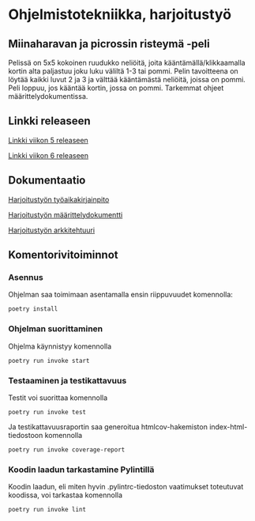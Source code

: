 # Ohjelmistotekniikka, harjoitustyö
## Miinaharavan ja picrossin risteymä -peli

Pelissä on 5x5 kokoinen ruudukko neliöitä, joita kääntämällä/klikkaamalla kortin alta 
paljastuu joku luku väliltä 1-3 tai pommi. Pelin tavoitteena on löytää kaikki luvut 2 ja 3
ja välttää kääntämästä neliöitä, joissa on pommi. Peli loppuu, jos kääntää kortin, jossa 
on pommi. Tarkemmat ohjeet määrittelydokumentissa. 

## Linkki releaseen

[Linkki viikon 5 releaseen](https://github.com/suuranna/ot-harjoitustyo/releases/tag/viikko5)

[Linkki viikon 6 releaseen](https://github.com/suuranna/ot-harjoitustyo/releases/tag/viikko6)

## Dokumentaatio

[Harjoitustyön työaikakirjainpito](https://github.com/suuranna/ot-harjoitustyo/blob/master/dokumentaatio/tyoaikakirjanpito.md)

[Harjoitustyön määrittelydokumentti](https://github.com/suuranna/ot-harjoitustyo/blob/master/dokumentaatio/maarittelydokumentti.md)

[Harjoitustyön arkkitehtuuri](https://github.com/suuranna/ot-harjoitustyo/blob/master/dokumentaatio/arkkitehtuuri.md)

## Komentorivitoiminnot

### Asennus

Ohjelman saa toimimaan asentamalla ensin riippuvuudet komennolla:

`poetry install`

### Ohjelman suorittaminen

Ohjelma käynnistyy komennolla

`poetry run invoke start`


### Testaaminen ja testikattavuus

Testit voi suorittaa komennolla

`poetry run invoke test`

Ja testikattavuusraportin saa generoitua htmlcov-hakemiston index-html-tiedostoon komennolla

`poetry run invoke coverage-report`

### Koodin laadun tarkastamine Pylintillä

Koodin laadun, eli miten hyvin .pylintrc-tiedoston vaatimukset toteutuvat koodissa, voi tarkastaa komennolla

`poetry run invoke lint`


